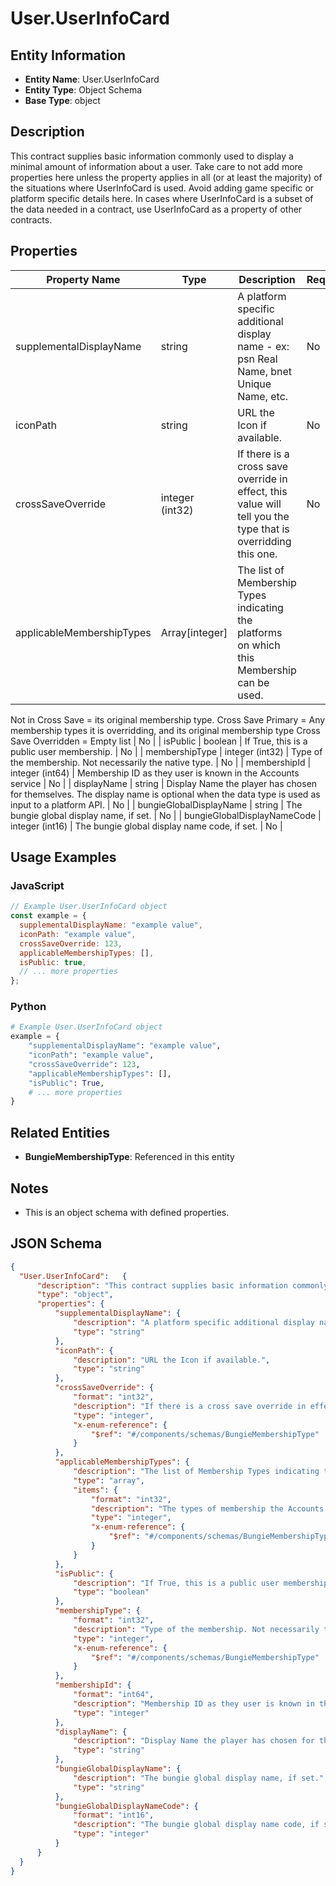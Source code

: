 # User.UserInfoCard

## Entity Information
- **Entity Name**: User.UserInfoCard
- **Entity Type**: Object Schema
- **Base Type**: object

## Description
This contract supplies basic information commonly used to display a minimal amount of information about a user. Take care to not add more properties here unless the property applies in all (or at least the majority) of the situations where UserInfoCard is used. Avoid adding game specific or platform specific details here. In cases where UserInfoCard is a subset of the data needed in a contract, use UserInfoCard as a property of other contracts.

## Properties

| Property Name | Type | Description | Required |
|---------------|------|-------------|----------|
| supplementalDisplayName | string | A platform specific additional display name - ex: psn Real Name, bnet Unique Name, etc. | No |
| iconPath | string | URL the Icon if available. | No |
| crossSaveOverride | integer (int32) | If there is a cross save override in effect, this value will tell you the type that is overridding this one. | No |
| applicableMembershipTypes | Array[integer] | The list of Membership Types indicating the platforms on which this Membership can be used.
 Not in Cross Save = its original membership type. Cross Save Primary = Any membership types it is overridding, and its original membership type Cross Save Overridden = Empty list | No |
| isPublic | boolean | If True, this is a public user membership. | No |
| membershipType | integer (int32) | Type of the membership. Not necessarily the native type. | No |
| membershipId | integer (int64) | Membership ID as they user is known in the Accounts service | No |
| displayName | string | Display Name the player has chosen for themselves. The display name is optional when the data type is used as input to a platform API. | No |
| bungieGlobalDisplayName | string | The bungie global display name, if set. | No |
| bungieGlobalDisplayNameCode | integer (int16) | The bungie global display name code, if set. | No |

## Usage Examples

### JavaScript
```javascript
// Example User.UserInfoCard object
const example = {
  supplementalDisplayName: "example value",
  iconPath: "example value",
  crossSaveOverride: 123,
  applicableMembershipTypes: [],
  isPublic: true,
  // ... more properties
};
```

### Python
```python
# Example User.UserInfoCard object
example = {
    "supplementalDisplayName": "example value",
    "iconPath": "example value",
    "crossSaveOverride": 123,
    "applicableMembershipTypes": [],
    "isPublic": True,
    # ... more properties
}
```

## Related Entities
- **BungieMembershipType**: Referenced in this entity

## Notes
- This is an object schema with defined properties.

## JSON Schema
```json
{
  "User.UserInfoCard":   {
      "description": "This contract supplies basic information commonly used to display a minimal amount of information about a user. Take care to not add more properties here unless the property applies in all (or at least the majority) of the situations where UserInfoCard is used. Avoid adding game specific or platform specific details here. In cases where UserInfoCard is a subset of the data needed in a contract, use UserInfoCard as a property of other contracts.",
      "type": "object",
      "properties": {
          "supplementalDisplayName": {
              "description": "A platform specific additional display name - ex: psn Real Name, bnet Unique Name, etc.",
              "type": "string"
          },
          "iconPath": {
              "description": "URL the Icon if available.",
              "type": "string"
          },
          "crossSaveOverride": {
              "format": "int32",
              "description": "If there is a cross save override in effect, this value will tell you the type that is overridding this one.",
              "type": "integer",
              "x-enum-reference": {
                  "$ref": "#/components/schemas/BungieMembershipType"
              }
          },
          "applicableMembershipTypes": {
              "description": "The list of Membership Types indicating the platforms on which this Membership can be used.\r\n Not in Cross Save = its original membership type. Cross Save Primary = Any membership types it is overridding, and its original membership type Cross Save Overridden = Empty list",
              "type": "array",
              "items": {
                  "format": "int32",
                  "description": "The types of membership the Accounts system supports. This is the external facing enum used in place of the internal-only Bungie.SharedDefinitions.MembershipType.",
                  "type": "integer",
                  "x-enum-reference": {
                      "$ref": "#/components/schemas/BungieMembershipType"
                  }
              }
          },
          "isPublic": {
              "description": "If True, this is a public user membership.",
              "type": "boolean"
          },
          "membershipType": {
              "format": "int32",
              "description": "Type of the membership. Not necessarily the native type.",
              "type": "integer",
              "x-enum-reference": {
                  "$ref": "#/components/schemas/BungieMembershipType"
              }
          },
          "membershipId": {
              "format": "int64",
              "description": "Membership ID as they user is known in the Accounts service",
              "type": "integer"
          },
          "displayName": {
              "description": "Display Name the player has chosen for themselves. The display name is optional when the data type is used as input to a platform API.",
              "type": "string"
          },
          "bungieGlobalDisplayName": {
              "description": "The bungie global display name, if set.",
              "type": "string"
          },
          "bungieGlobalDisplayNameCode": {
              "format": "int16",
              "description": "The bungie global display name code, if set.",
              "type": "integer"
          }
      }
  }
}
```
